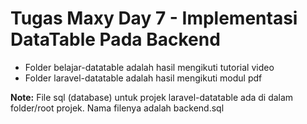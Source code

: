 # Tugas Maxy Day 7 - Implementasi DataTable Pada Backend

- Folder belajar-datatable adalah hasil mengikuti tutorial video
- Folder laravel-datatable adalah hasil mengikuti modul pdf

**Note:**
File sql (database) untuk projek laravel-datatable ada di dalam folder/root projek. Nama filenya adalah backend.sql